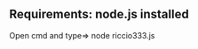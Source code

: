 Requirements: node.js installed
-------------------------------
Open cmd and type=>
node riccio333.js